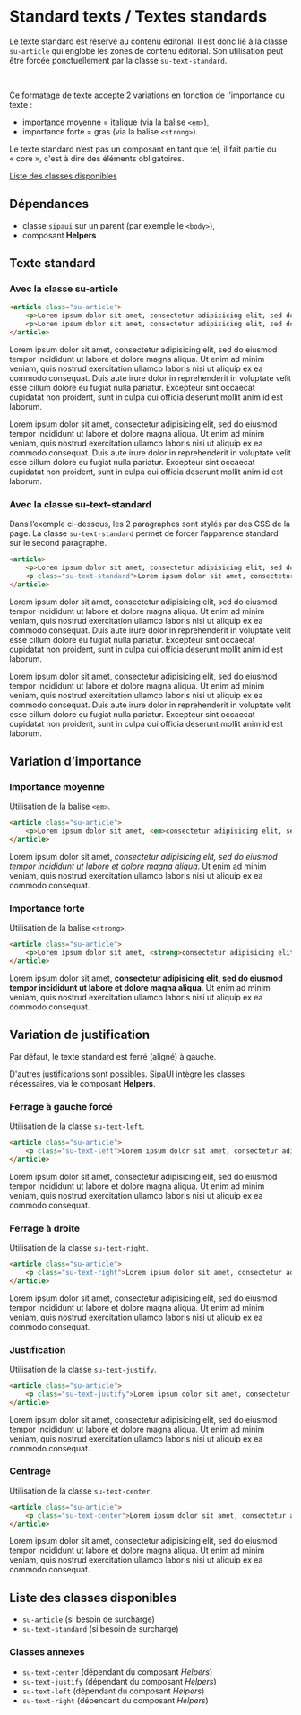 # Standard texts / Textes standards

Le texte standard est réservé au contenu éditorial. Il est donc lié à la classe `su-article` qui englobe les zones de contenu éditorial. Son utilisation peut être forcée ponctuellement par la classe `su-text-standard`.

<br />

Ce formatage de texte accepte 2 variations en fonction de l’importance du texte&nbsp;:
- importance moyenne&nbsp;= italique (via la balise `<em>`),
- importance forte&nbsp;= gras (via la balise `<strong>`).

<div class="alerte">
	<p>Le texte standard n’est pas un composant en tant que tel, il fait partie du «&nbsp;core&nbsp;», c'est à dire des éléments obligatoires.</p>
</div>

<a href="#liste-classes" target="_self" class="link-button">Liste des classes disponibles</a>

<div class="dependances">

## Dépendances
- classe `sipaui` sur un parent (par exemple le `<body>`),
- composant **Helpers**</li>

</div>

<!-- STORY -->

## Texte standard

### Avec la classe su-article
 
```html
<article class="su-article">
	<p>Lorem ipsum dolor sit amet, consectetur adipisicing elit, sed do eiusmod tempor incididunt ut labore et dolore magna aliqua. Ut enim ad minim veniam, quis nostrud exercitation ullamco laboris nisi ut aliquip ex ea commodo consequat. Duis aute irure dolor in reprehenderit in voluptate velit esse cillum dolore eu fugiat nulla pariatur. Excepteur sint occaecat cupidatat non proident, sunt in culpa qui officia deserunt mollit anim id est laborum.</p>
	<p>Lorem ipsum dolor sit amet, consectetur adipisicing elit, sed do eiusmod tempor incididunt ut labore et dolore magna aliqua. Ut enim ad minim veniam, quis nostrud exercitation ullamco laboris nisi ut aliquip ex ea commodo consequat. Duis aute irure dolor in reprehenderit in voluptate velit esse cillum dolore eu fugiat nulla pariatur. Excepteur sint occaecat cupidatat non proident, sunt in culpa qui officia deserunt mollit anim id est laborum.</p>
</article>
```

<div class="sipaui">
	<article class="su-article">
		<p>Lorem ipsum dolor sit amet, consectetur adipisicing elit, sed do eiusmod tempor incididunt ut labore et dolore magna aliqua. Ut enim ad minim veniam, quis nostrud exercitation ullamco laboris nisi ut aliquip ex ea commodo consequat. Duis aute irure dolor in reprehenderit in voluptate velit esse cillum dolore eu fugiat nulla pariatur. Excepteur sint occaecat cupidatat non proident, sunt in culpa qui officia deserunt mollit anim id est laborum.</p>
		<p>Lorem ipsum dolor sit amet, consectetur adipisicing elit, sed do eiusmod tempor incididunt ut labore et dolore magna aliqua. Ut enim ad minim veniam, quis nostrud exercitation ullamco laboris nisi ut aliquip ex ea commodo consequat. Duis aute irure dolor in reprehenderit in voluptate velit esse cillum dolore eu fugiat nulla pariatur. Excepteur sint occaecat cupidatat non proident, sunt in culpa qui officia deserunt mollit anim id est laborum.</p>
	</article>
</div>






### Avec la classe su-text-standard

Dans l’exemple ci-dessous, les 2 paragraphes sont stylés par des CSS de la page. La classe `su-text-standard` permet de forcer l’apparence standard sur le second paragraphe.
 
```html
<article>
	<p>Lorem ipsum dolor sit amet, consectetur adipisicing elit, sed do eiusmod tempor incididunt ut labore et dolore magna aliqua. Ut enim ad minim veniam, quis nostrud exercitation ullamco laboris nisi ut aliquip ex ea commodo consequat. Duis aute irure dolor in reprehenderit in voluptate velit esse cillum dolore eu fugiat nulla pariatur. Excepteur sint occaecat cupidatat non proident, sunt in culpa qui officia deserunt mollit anim id est laborum.</p>
	<p class="su-text-standard">Lorem ipsum dolor sit amet, consectetur adipisicing elit, sed do eiusmod tempor incididunt ut labore et dolore magna aliqua. Ut enim ad minim veniam, quis nostrud exercitation ullamco laboris nisi ut aliquip ex ea commodo consequat. Duis aute irure dolor in reprehenderit in voluptate velit esse cillum dolore eu fugiat nulla pariatur. Excepteur sint occaecat cupidatat non proident, sunt in culpa qui officia deserunt mollit anim id est laborum.</p>
</article>
```

<div class="sipaui">
	<article class="surcharge-paragraphe">
		<p>Lorem ipsum dolor sit amet, consectetur adipisicing elit, sed do eiusmod tempor incididunt ut labore et dolore magna aliqua. Ut enim ad minim veniam, quis nostrud exercitation ullamco laboris nisi ut aliquip ex ea commodo consequat. Duis aute irure dolor in reprehenderit in voluptate velit esse cillum dolore eu fugiat nulla pariatur. Excepteur sint occaecat cupidatat non proident, sunt in culpa qui officia deserunt mollit anim id est laborum.</p>
		<p class="su-text-standard">Lorem ipsum dolor sit amet, consectetur adipisicing elit, sed do eiusmod tempor incididunt ut labore et dolore magna aliqua. Ut enim ad minim veniam, quis nostrud exercitation ullamco laboris nisi ut aliquip ex ea commodo consequat. Duis aute irure dolor in reprehenderit in voluptate velit esse cillum dolore eu fugiat nulla pariatur. Excepteur sint occaecat cupidatat non proident, sunt in culpa qui officia deserunt mollit anim id est laborum.</p>
	</article>
</div>









## Variation d’importance

### Importance moyenne

Utilisation de la balise `<em>`.
 
```html
<article class="su-article">
	<p>Lorem ipsum dolor sit amet, <em>consectetur adipisicing elit, sed do eiusmod tempor incididunt ut labore et dolore magna aliqua</em>. Ut enim ad minim veniam, quis nostrud exercitation ullamco laboris nisi ut aliquip ex ea commodo consequat.</p>
</article>
```

<div class="sipaui">
	<article class="su-article">
		<p>Lorem ipsum dolor sit amet, <em>consectetur adipisicing elit, sed do eiusmod tempor incididunt ut labore et dolore magna aliqua</em>. Ut enim ad minim veniam, quis nostrud exercitation ullamco laboris nisi ut aliquip ex ea commodo consequat.</p>
	</article>
</div>

### Importance forte

Utilisation de la balise `<strong>`.

```html
<article class="su-article">
	<p>Lorem ipsum dolor sit amet, <strong>consectetur adipisicing elit, sed do eiusmod tempor incididunt ut labore et dolore magna aliqua</strong>. Ut enim ad minim veniam, quis nostrud exercitation ullamco laboris nisi ut aliquip ex ea commodo consequat.</p>
</article>
```

<div class="sipaui">
	<article class="su-article">
		<p>Lorem ipsum dolor sit amet, <strong>consectetur adipisicing elit, sed do eiusmod tempor incididunt ut labore et dolore magna aliqua</strong>. Ut enim ad minim veniam, quis nostrud exercitation ullamco laboris nisi ut aliquip ex ea commodo consequat.</p>
	</article>
</div>








## Variation de justification

Par défaut, le texte standard est ferré (aligné) à gauche.

D'autres justifications sont possibles. SipaUI intègre les classes nécessaires, via le composant **Helpers**.

### Ferrage à gauche forcé
 
Utilisation de la classe `su-text-left`.

```html
<article class="su-article">
	<p class="su-text-left">Lorem ipsum dolor sit amet, consectetur adipisicing elit, sed do eiusmod tempor incididunt ut labore et dolore magna aliqua. Ut enim ad minim veniam, quis nostrud exercitation ullamco laboris nisi ut aliquip ex ea commodo consequat.</p>
</article>
```

<div class="sipaui">
	<article class="su-article">
		<p class="su-text-left">Lorem ipsum dolor sit amet, consectetur adipisicing elit, sed do eiusmod tempor incididunt ut labore et dolore magna aliqua. Ut enim ad minim veniam, quis nostrud exercitation ullamco laboris nisi ut aliquip ex ea commodo consequat.</p>
	</article>
</div>


### Ferrage à droite

Utilisation de la classe `su-text-right`.

 
```html
<article class="su-article">
	<p class="su-text-right">Lorem ipsum dolor sit amet, consectetur adipisicing elit, sed do eiusmod tempor incididunt ut labore et dolore magna aliqua. Ut enim ad minim veniam, quis nostrud exercitation ullamco laboris nisi ut aliquip ex ea commodo consequat.</p>
</article>
```

<div class="sipaui">
	<article class="su-article">
		<p class="su-text-right">Lorem ipsum dolor sit amet, consectetur adipisicing elit, sed do eiusmod tempor incididunt ut labore et dolore magna aliqua. Ut enim ad minim veniam, quis nostrud exercitation ullamco laboris nisi ut aliquip ex ea commodo consequat.</p>
	</article>
</div>


### Justification

Utilisation de la classe `su-text-justify`.

```html
<article class="su-article">
	<p class="su-text-justify">Lorem ipsum dolor sit amet, consectetur adipisicing elit, sed do eiusmod tempor incididunt ut labore et dolore magna aliqua. Ut enim ad minim veniam, quis nostrud exercitation ullamco laboris nisi ut aliquip ex ea commodo consequat.</p>
</article>
```

<div class="sipaui">
	<article class="su-article">
		<p class="su-text-justify">Lorem ipsum dolor sit amet, consectetur adipisicing elit, sed do eiusmod tempor incididunt ut labore et dolore magna aliqua. Ut enim ad minim veniam, quis nostrud exercitation ullamco laboris nisi ut aliquip ex ea commodo consequat.</p>
	</article>
</div>


### Centrage

Utilisation de la classe `su-text-center`.

 
```html
<article class="su-article">
	<p class="su-text-center">Lorem ipsum dolor sit amet, consectetur adipisicing elit, sed do eiusmod tempor incididunt ut labore et dolore magna aliqua. Ut enim ad minim veniam, quis nostrud exercitation ullamco laboris nisi ut aliquip ex ea commodo consequat.</p>
</article>
```

<div class="sipaui">
	<article class="su-article">
		<p class="su-text-center">Lorem ipsum dolor sit amet, consectetur adipisicing elit, sed do eiusmod tempor incididunt ut labore et dolore magna aliqua. Ut enim ad minim veniam, quis nostrud exercitation ullamco laboris nisi ut aliquip ex ea commodo consequat.</p>
	</article>
</div>



<div id="liste-classes">

## Liste des classes disponibles
- `su-article` (si besoin de surcharge)
- `su-text-standard` (si besoin de surcharge)

### Classes annexes
- `su-text-center` (dépendant du composant *Helpers*)
- `su-text-justify` (dépendant du composant *Helpers*)
- `su-text-left` (dépendant du composant *Helpers*)
- `su-text-right` (dépendant du composant *Helpers*)

</div>
